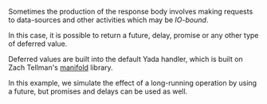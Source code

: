 Sometimes the production of the response body involves making requests
to data-sources and other activities which may be _IO-bound_.

In this case, it is possible to return a future, delay, promise or any
other type of deferred value.

Deferred values are built into the default Yada handler, which is built
on Zach Tellman's [manifold](https://github.com/ztellman/manifold)
library.

In this example, we simulate the effect of a long-running operation by
using a future, but promises and delays can be used as well.
